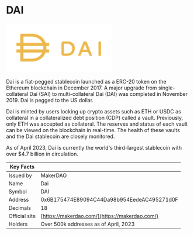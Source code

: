 # DAI

![](../../.gitbook/assets/dai.png)

Dai is a fiat-pegged stablecoin launched as a ERC-20 token on the Ethereum blockchain in December 2017. A major upgrade from single-collateral Dai (SAI) to multi-collateral Dai (DAI) was completed in November 2019. Dai is pegged to the US dollar.

Dai is minted by users locking up crypto assets such as ETH or USDC as collateral in a collateralized debt position (CDP) called a vault. Previously, only ETH was accepted as collateral. The reserves and status of each vault can be viewed on the blockchain in real-time. The health of these vaults and the Dai stablecoin are closely monitored.

As of April 2023, Dai is currently the world's third-largest stablecoin with over $4.7 billion in circulation.

| Key Facts     |                                                |
| ------------- | ---------------------------------------------- |
| Issued by     | MakerDAO                                       |
| Name          | Dai                                            |
| Symbol        | DAI                                            |
| Address       | 0x6B175474E89094C44Da98b954EedeAC495271d0F     |
| Decimals      | 18                                             |
| Official site | [https://makerdao.com/](https://makerdao.com/) |
| Holders       | Over 500k addresses as of April, 2023          |
